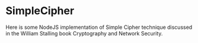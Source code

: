 # SimpleCipher
Here is some NodeJS implementation of Simple Cipher technique discussed in the William Stalling book Cryptography and Network Security.
